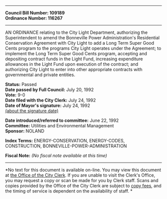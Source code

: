 * * * * *  
  
**Council Bill Number: [](#h0)[](#h2)109189**   
**Ordinance Number: 116267**  
  
* * * * *  
  
AN ORDINANCE relating to the City Light Department, authorizing the Superintendent to amend the Bonneville Power Administration's Residential Conservation Agreement with City Light to add a Long Term Super Good Cents program to the programs City Light operates under the Agreement; to implement the Long Term Super Good Cents program, accepting and depositing contract funds in the Light Fund, increasing expenditure allowances in the Light Fund upon execution of the contract; and authorizing City Light to enter into other appropriate contracts with governmental and private entities.  
  
**Status:** Passed   
**Date passed by Full Council:** July 20, 1992   
**Vote:** 9-0   
**Date filed with the City Clerk:** July 24, 1992   
**Date of Mayor's signature:** July 24, 1992   
[(about the signature date)](/~public/approvaldate.htm)   
  
  
**Date introduced/referred to committee:** June 22, 1992   
**Committee:** Utilities and Environmental Management   
**Sponsor:** NOLAND   
  
**Index Terms:** ENERGY-CONSERVATION, ENERGY-CODES, CONSTRUCTION, BONNEVILLE-POWER-ADMINISTRATION  
  
**Fiscal Note:** *(No fiscal note available at this time)*  
  
* * * * *  
  
*No text for this document is available on-line. You may view this document at [the Office of the City Clerk](http://www.seattle.gov/leg/clerk/contactUs.htm). If you are unable to visit the Clerk's Office, you may request a copy or scan be made for you by Clerk staff. Scans and copies provided by the Office of the City Clerk are subject to [copy fees](http://clerk.seattle.gov/~public/clerkfees.htm), and the timing of service is dependent on the availability of staff. *  
  
  
